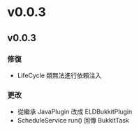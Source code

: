 # v0.0.3

## v0.0.3

### 修復 <a href="#fixed" id="fixed"></a>

* LifeCycle 類無法進行依賴注入

### 更改 <a href="#edited" id="edited"></a>

* 從繼承 JavaPlugin 改成 ELDBukkitPlugin
* ScheduleService run() 回傳 BukkitTask

